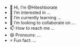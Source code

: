 - 👋 Hi, I’m @Hiteshborate
- 👀 I’m interested in ...
- 🌱 I’m currently learning ...
- 💞️ I’m looking to collaborate on ...
- 📫 How to reach me ...
- 😄 Pronouns: ...
- ⚡ Fun fact: ...

<!---
Hiteshborate/Hiteshborate is a ✨ special ✨ repository because its `README.md` (this file) appears on your GitHub profile.
You can click the Preview link to take a look at your changes.
--->
